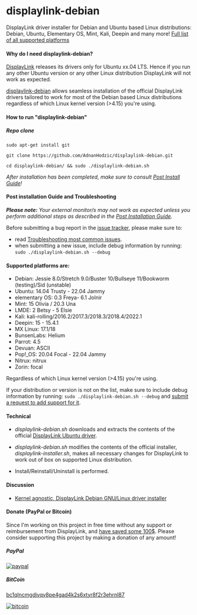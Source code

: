 # displaylink-debian

DisplayLink driver installer for Debian and Ubuntu based Linux distributions: Debian, Ubuntu, Elementary OS, Mint, Kali, Deepin and many more! [Full list of all supported platforms](https://github.com/AdnanHodzic/displaylink-debian#supported-platforms-are)

<!---
#### Looking for maintainers (developers)!

[After 4+ years since I started this project](https://foolcontrol.org/?p=1777), I’m no longer using DisplayLink. In the plethora of other projects I’m involved with ([especially latest one](https://twitter.com/fooctrl/status/1233455946350891008)), I don’t have time or [motivation](https://github.com/AdnanHodzic/displaylink-debian/issues/226#issuecomment-467439973) to continue working on displaylink-debian.

Hence, I’m looking for maintainers (developers) to continue work on this project. If necessary I’m more than happy to help you with onboarding. If you’re interested, please [leave a comment on issue #373](https://github.com/AdnanHodzic/displaylink-debian/issues/373).

In meantime, I’ll devote the bare minimum of my time which will mostly consist of MR (merge requests) code review and approval.
-->

#### Why do I need displaylink-debian?

[DisplayLink][] releases its drivers only for Ubuntu xx.04 LTS. Hence if you run any other Ubuntu version or any other Linux distribution DisplayLink will not work as expected. 

[displaylink-debian][] allows seamless installation of the official
DisplayLink drivers tailored to work for most of the Debian based Linux distributions regardless of which Linux kernel version (>4.15) you're using. 

#### How to run "displaylink-debian"

##### Repo clone

`sudo apt-get install git`

`git clone https://github.com/AdnanHodzic/displaylink-debian.git`

`cd displaylink-debian/ && sudo ./displaylink-debian.sh`

*After installation has been completed, make sure to consult [Post Install Guide][PostInstall]!*


#### Post installation Guide and Troubleshooting

***Please note:** Your external monitor/s may not work as expected unless you perform additional steps as described in the [Post Installation Guide][PostInstall].*

Before submitting a bug report in the [issue tracker](https://github.com/AdnanHodzic/displaylink-debian/issues/new), please make sure to:
* read [Troubleshooting most common issues][TroubleShooting].
* when submitting a new issue, include debug information by running: `sudo ./displaylink-debian.sh --debug`

#### Supported platforms are:

  * Debian: Jessie 8.0/Stretch 9.0/Buster 10/Bullseye 11/Bookworm (testing)/Sid (unstable)
  * Ubuntu: 14.04 Trusty - 22.04 Jammy
  * elementary OS: 0.3 Freya- 6.1 Jolnir
  * Mint: 15 Olivia / 20.3 Una
  * LMDE: 2 Betsy - 5 Elsie
  * Kali: kali-rolling/2016.2/2017.3/2018.3/2018.4/2022.1
  * Deepin: 15 - 15.4.1
  * MX Linux: 17.1/18
  * BunsenLabs: Helium
  * Parrot: 4.5
  * Devuan: ASCII
  * Pop!_OS: 20.04 Focal - 22.04 Jammy
  * Nitrux: nitrux
  * Zorin: focal

  Regardless of which Linux kernel version (>4.15) you're using.
  
  If your distribution or version is not on the list, make sure to include debug information by running: `sudo ./displaylink-debian.sh --debug` and [submit a request to add support for it](https://github.com/AdnanHodzic/displaylink-debian/issues/new).

#### Technical

* _displaylink-debian.sh_ downloads and extracts the contents of the
  official [DisplayLink Ubuntu driver][upstream].

* _displaylink-debian.sh_ modifies the contents of the official installer,
  _displaylink-installer.sh_, makes all necessary changes for DisplayLink to work out of box on supported Linux distribution.

*  Install/Reinstall/Uninstall is performed.


#### Discussion

* [Kernel agnostic, DisplayLink Debian GNU/Linux driver installer][blog]


[DisplayLink]:        http://www.displaylink.com/
[upstream]:           http://www.displaylink.com/downloads/ubuntu.php
[blog]:               http://foolcontrol.org/?p=1777
[displaylink-debian]: https://github.com/AdnanHodzic/displaylink-debian
[PostInstall]:        https://github.com/AdnanHodzic/displaylink-debian/blob/master/post-install-guide.md
[TroubleShooting]:    https://github.com/AdnanHodzic/displaylink-debian/blob/master/post-install-guide.md#troubleshooting-most-common-issues

#### Donate (PayPal or Bitcoin)

Since I'm working on this project in free time without any support or reimbursement from DisplayLink, and [have saved some 100$](https://github.com/AdnanHodzic/displaylink-debian/issues/172#issuecomment-441384936). Please consider supporting this project by making a donation of any amount!

##### PayPal
[![paypal](https://www.paypalobjects.com/en_US/NL/i/btn/btn_donateCC_LG.gif)](https://www.paypal.com/cgi-bin/webscr?cmd=_donations&business=adnan%40hodzic.org&item_name=Contribution+for+work+on+debian-displaylink&currency_code=EUR&source=url)

##### BitCoin
[bc1qlncmgdjyqy8pe4gad4k2s6xtyr8f2r3ehrnl87](bitcoin:bc1qlncmgdjyqy8pe4gad4k2s6xtyr8f2r3ehrnl87)

[![bitcoin](https://foolcontrol.org/wp-content/uploads/2019/08/btc-donate-displaylink-debian.png)](bitcoin:bc1qlncmgdjyqy8pe4gad4k2s6xtyr8f2r3ehrnl87)
